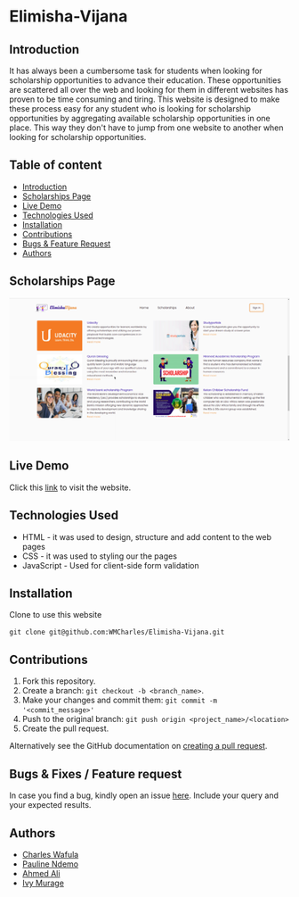 # Elimisha-Vijana

## Introduction

It has always been a cumbersome task for students when looking for scholarship opportunities to advance their education. 
These opportunities are scattered all over the web and looking for them in different websites has proven to be time consuming and tiring. 
This website is designed to make these process easy for any student who is looking for scholarship opportunities by aggregating available 
scholarship opportunities in one place. This way they don't have to jump from one website to another when looking for scholarship opportunities.

## Table of content

+ [Introduction](#introduction)
+ [Scholarships Page](#scholarships-page)
+ [Live Demo](#live-demo)
+ [Technologies Used](#technologies-used)
+ [Installation](#installation)
+ [Contributions](#contributions)
+ [Bugs & Feature Request](#bugs--fixes--feature-request)
+ [Authors](#authors)

## Scholarships Page

![image](https://github.com/WMCharles/Elimisha-Vijana/blob/main/scholarships.png)

## Live Demo

Click this [link](https://wmcharles.github.io/Elimisha-Vijana/) to visit the website.

## Technologies Used

* HTML - it was used to design, structure and add content to the web pages
* CSS - it was used to styling our the pages 
* JavaScript - Used for client-side form validation

## Installation

Clone to use this website
```
git clone git@github.com:WMCharles/Elimisha-Vijana.git
```

## Contributions

1. Fork this repository.
2. Create a branch: `git checkout -b <branch_name>`.
3. Make your changes and commit them: `git commit -m '<commit_message>'`
4. Push to the original branch: `git push origin <project_name>/<location>`
5. Create the pull request.

Alternatively see the GitHub documentation on [creating a pull request](https://help.github.com/en/github/collaborating-with-issues-and-pull-requests/creating-a-pull-request).

## Bugs & Fixes / Feature request

In case you find a bug, kindly open an issue [here](https://https://github.com/WMCharles/Auction-Site/issues/new). Include your query and your expected results.

## Authors

+ [Charles Wafula](https://github.com/WMCharles)
+ [Pauline Ndemo](https://github.com/Paulinendemo)
+ [Ahmed Ali](https://github.com/ahmedalli20)
+ [Ivy Murage](https://github.com/Murage-Ivy)